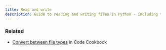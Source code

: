 ```yaml
---
title: Read and write
description: Guide to reading and writing files in Python - including text, JSON and CSVs
---
```


### Related

- [Convert between file types](https://michaelcurrin.github.io/code-cookbook/recipes/python/convert-data.html) in Code Cookbook
